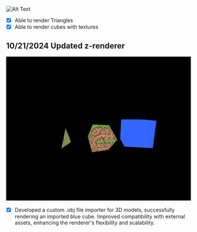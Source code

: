 ![Alt Text](https://i.gyazo.com/499bd6c4b052ca2ff73d9ab0601560b7.gif)
- [x] Able to render Triangles
- [x] Able to render cubes with textures
## 10/21/2024 Updated z-renderer
![Alt text](https://github.com/Zyhru/z-renderer-c/blob/main/z-rendererv.0.1.2.png)

- [x] Developed a custom .obj file importer for 3D models, successfully rendering an imported blue cube. Improved compatibility with external assets, enhancing the renderer's flexibility and scalability.
